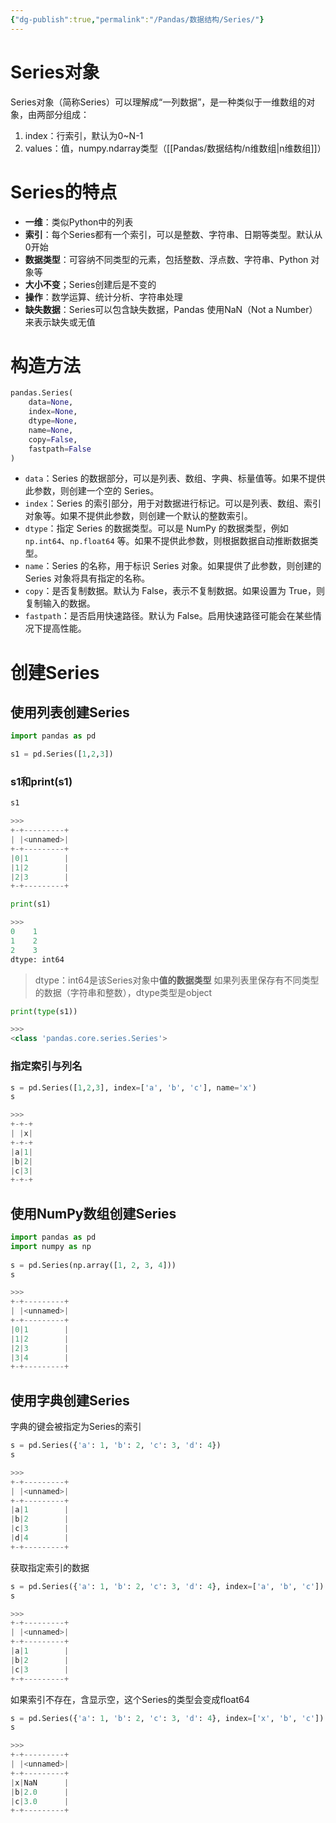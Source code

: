 ```yaml
---
{"dg-publish":true,"permalink":"/Pandas/数据结构/Series/"}
---
```


# Series对象
Series对象（简称Series）可以理解成“一列数据”，是一种类似于一维数组的对象，由两部分组成：
1. index：行索引，默认为0~N-1
2. values：值，numpy.ndarray类型（[[Pandas/数据结构/n维数组\|n维数组]]）
# Series的特点
- **一维**：类似Python中的列表
- **索引**：每个Series都有一个索引，可以是整数、字符串、日期等类型。默认从0开始
- **数据类型**：可容纳不同类型的元素，包括整数、浮点数、字符串、Python 对象等
- **大小不变**；Series创建后是不变的
- **操作**：数学运算、统计分析、字符串处理
- **缺失数据**：Series可以包含缺失数据，Pandas 使用NaN（Not a Number）来表示缺失或无值
# 构造方法
```python
pandas.Series(
	data=None, 
	index=None, 
	dtype=None, 
	name=None, 
	copy=False, 
	fastpath=False
)
```

- `data`：Series 的数据部分，可以是列表、数组、字典、标量值等。如果不提供此参数，则创建一个空的 Series。
- `index`：Series 的索引部分，用于对数据进行标记。可以是列表、数组、索引对象等。如果不提供此参数，则创建一个默认的整数索引。
- `dtype`：指定 Series 的数据类型。可以是 NumPy 的数据类型，例如 `np.int64`、`np.float64` 等。如果不提供此参数，则根据数据自动推断数据类型。
- `name`：Series 的名称，用于标识 Series 对象。如果提供了此参数，则创建的 Series 对象将具有指定的名称。
- `copy`：是否复制数据。默认为 False，表示不复制数据。如果设置为 True，则复制输入的数据。
- `fastpath`：是否启用快速路径。默认为 False。启用快速路径可能会在某些情况下提高性能。
# 创建Series
## 使用列表创建Series
```python
import pandas as pd

s1 = pd.Series([1,2,3])
```
### s1和print(s1)
```python
s1

>>>
+-+---------+
| |<unnamed>|
+-+---------+
|0|1        |
|1|2        |
|2|3        |
+-+---------+
```

```python
print(s1)

>>>
0    1
1    2
2    3
dtype: int64
```
> dtype：int64是该Series对象中**值的数据类型**
> 如果列表里保存有不同类型的数据（字符串和整数），dtype类型是object

```python
print(type(s1))

>>>
<class 'pandas.core.series.Series'>
```
### 指定索引与列名
```python
s = pd.Series([1,2,3], index=['a', 'b', 'c'], name='x')  
s

>>>
+-+-+
| |x|
+-+-+
|a|1|
|b|2|
|c|3|
+-+-+
```

## 使用NumPy数组创建Series
```python
import pandas as pd  
import numpy as np  
  
s = pd.Series(np.array([1, 2, 3, 4]))  
s

>>>
+-+---------+
| |<unnamed>|
+-+---------+
|0|1        |
|1|2        |
|2|3        |
|3|4        |
+-+---------+
```
## 使用字典创建Series
字典的键会被指定为Series的索引
```python
s = pd.Series({'a': 1, 'b': 2, 'c': 3, 'd': 4})
s

>>>
+-+---------+
| |<unnamed>|
+-+---------+
|a|1        |
|b|2        |
|c|3        |
|d|4        |
+-+---------+
```

获取指定索引的数据
```python
s = pd.Series({'a': 1, 'b': 2, 'c': 3, 'd': 4}, index=['a', 'b', 'c'])  
s

>>>
+-+---------+
| |<unnamed>|
+-+---------+
|a|1        |
|b|2        |
|c|3        |
+-+---------+
```

如果索引不存在，含显示空，这个Series的类型会变成float64
```python
s = pd.Series({'a': 1, 'b': 2, 'c': 3, 'd': 4}, index=['x', 'b', 'c'])  
s

>>>
+-+---------+
| |<unnamed>|
+-+---------+
|x|NaN      |
|b|2.0      |
|c|3.0      |
+-+---------+
```
